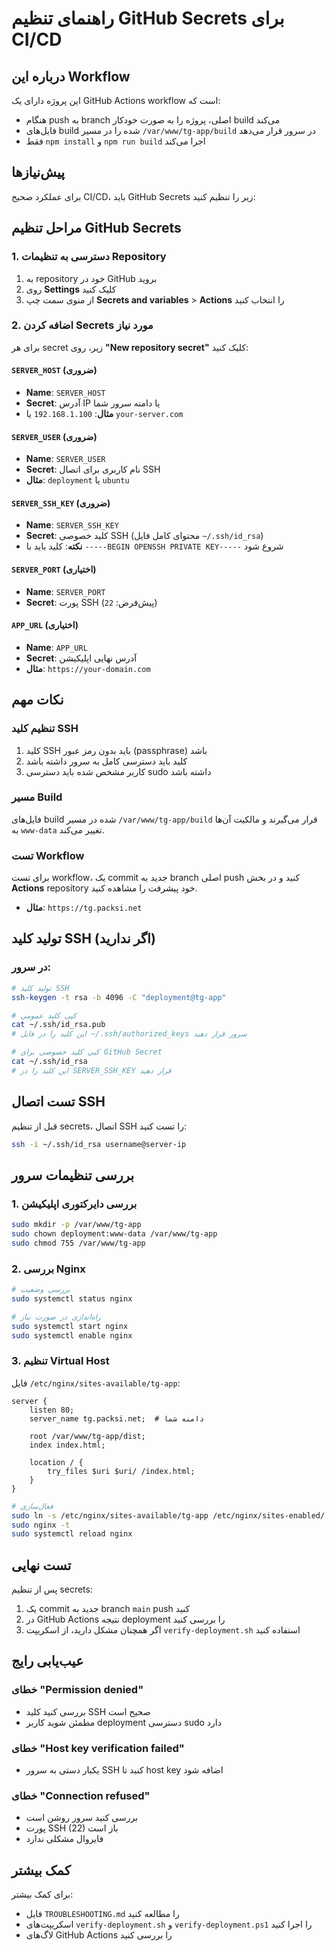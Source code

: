 # راهنمای تنظیم GitHub Secrets برای CI/CD

## درباره این Workflow
این پروژه دارای یک GitHub Actions workflow است که:
- هنگام push به branch اصلی، پروژه را به صورت خودکار build می‌کند
- فایل‌های build شده را در مسیر `/var/www/tg-app/build` در سرور قرار می‌دهد
- فقط `npm install` و `npm run build` اجرا می‌کند

## پیش‌نیازها
برای عملکرد صحیح CI/CD، باید GitHub Secrets زیر را تنظیم کنید:

## مراحل تنظیم GitHub Secrets

### 1. دسترسی به تنظیمات Repository
1. به repository خود در GitHub بروید
2. روی **Settings** کلیک کنید
3. از منوی سمت چپ **Secrets and variables** > **Actions** را انتخاب کنید

### 2. اضافه کردن Secrets مورد نیاز

برای هر secret زیر، روی **"New repository secret"** کلیک کنید:

#### `SERVER_HOST` (ضروری)
- **Name**: `SERVER_HOST`
- **Secret**: آدرس IP یا دامنه سرور شما
- **مثال**: `192.168.1.100` یا `your-server.com`

#### `SERVER_USER` (ضروری)
- **Name**: `SERVER_USER`
- **Secret**: نام کاربری برای اتصال SSH
- **مثال**: `deployment` یا `ubuntu`

#### `SERVER_SSH_KEY` (ضروری)
- **Name**: `SERVER_SSH_KEY`
- **Secret**: کلید خصوصی SSH (محتوای کامل فایل `~/.ssh/id_rsa`)
- **نکته**: کلید باید با `-----BEGIN OPENSSH PRIVATE KEY-----` شروع شود

#### `SERVER_PORT` (اختیاری)
- **Name**: `SERVER_PORT`
- **Secret**: پورت SSH (پیش‌فرض: `22`)

#### `APP_URL` (اختیاری)
- **Name**: `APP_URL`
- **Secret**: آدرس نهایی اپلیکیشن
- **مثال**: `https://your-domain.com`

## نکات مهم

### تنظیم کلید SSH
1. کلید SSH باید بدون رمز عبور (passphrase) باشد
2. کلید باید دسترسی کامل به سرور داشته باشد
3. کاربر مشخص شده باید دسترسی sudo داشته باشد

### مسیر Build
فایل‌های build شده در مسیر `/var/www/tg-app/build` قرار می‌گیرند و مالکیت آن‌ها به `www-data` تغییر می‌کند.

### تست Workflow
برای تست workflow، یک commit جدید به branch اصلی push کنید و در بخش **Actions** repository خود پیشرفت را مشاهده کنید.
- **مثال**: `https://tg.packsi.net`

## تولید کلید SSH (اگر ندارید)

### در سرور:
```bash
# تولید کلید SSH
ssh-keygen -t rsa -b 4096 -C "deployment@tg-app"

# کپی کلید عمومی
cat ~/.ssh/id_rsa.pub
# این کلید را در فایل ~/.ssh/authorized_keys سرور قرار دهید

# کپی کلید خصوصی برای GitHub Secret
cat ~/.ssh/id_rsa
# این کلید را در SERVER_SSH_KEY قرار دهید
```

## تست اتصال SSH

قبل از تنظیم secrets، اتصال SSH را تست کنید:

```bash
ssh -i ~/.ssh/id_rsa username@server-ip
```

## بررسی تنظیمات سرور

### 1. بررسی دایرکتوری اپلیکیشن
```bash
sudo mkdir -p /var/www/tg-app
sudo chown deployment:www-data /var/www/tg-app
sudo chmod 755 /var/www/tg-app
```

### 2. بررسی Nginx
```bash
# بررسی وضعیت
sudo systemctl status nginx

# راه‌اندازی در صورت نیاز
sudo systemctl start nginx
sudo systemctl enable nginx
```

### 3. تنظیم Virtual Host
فایل `/etc/nginx/sites-available/tg-app`:
```nginx
server {
    listen 80;
    server_name tg.packsi.net;  # دامنه شما
    
    root /var/www/tg-app/dist;
    index index.html;
    
    location / {
        try_files $uri $uri/ /index.html;
    }
}
```

```bash
# فعال‌سازی
sudo ln -s /etc/nginx/sites-available/tg-app /etc/nginx/sites-enabled/
sudo nginx -t
sudo systemctl reload nginx
```

## تست نهایی

پس از تنظیم secrets:

1. یک commit جدید به branch `main` push کنید
2. در GitHub Actions نتیجه deployment را بررسی کنید
3. اگر همچنان مشکل دارید، از اسکریپت `verify-deployment.sh` استفاده کنید

## عیب‌یابی رایج

### خطای "Permission denied"
- بررسی کنید کلید SSH صحیح است
- مطمئن شوید کاربر deployment دسترسی sudo دارد

### خطای "Host key verification failed"
- یکبار دستی به سرور SSH کنید تا host key اضافه شود

### خطای "Connection refused"
- بررسی کنید سرور روشن است
- پورت SSH (22) باز است
- فایروال مشکلی ندارد

## کمک بیشتر

برای کمک بیشتر:
- فایل `TROUBLESHOOTING.md` را مطالعه کنید
- اسکریپت‌های `verify-deployment.sh` و `verify-deployment.ps1` را اجرا کنید
- لاگ‌های GitHub Actions را بررسی کنید